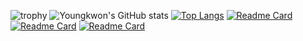 ![trophy](https://github-profile-trophy.vercel.app/?username=youngkwon02&title=MultiLanguage,Commit,PR&margin-w=20)
![Youngkwon's GitHub stats](https://github-readme-stats.vercel.app/api?username=youngkwon02&border=true&border_color=777777&border_radius=9&cache_seconds=1800&theme=graywhite&show_icons=true&hide=stars)
[![Top Langs](https://github-readme-stats.vercel.app/api/top-langs/?username=youngkwon02&layout=compact&theme=graywhite&border_color=777777&border_radius=9)](https://github.com/youngkwon02/github-readme-stats)
[![Readme Card](https://github-readme-stats.vercel.app/api/pin/?username=youngkwon02&repo=JunctionX-MAEMO&theme=graywhite&cache_seconds=1800&border_color=c158fd&border_radius=9)](https://github.com/youngkwon02/JunctionX-MAEMO)
[![Readme Card](https://github-readme-stats.vercel.app/api/pin/?username=youngkwon02&repo=The-Signature&theme=graywhite&cache_seconds=1800&border_color=c158fd&border_radius=9)](https://github.com/youngkwon02/The-Signature)
[![Readme Card](https://github-readme-stats.vercel.app/api/pin/?username=youngkwon02&repo=Detect-and-Measure-Shrimps&theme=graywhite&cache_seconds=1800&border_color=c158fd&border_radius=9)](https://github.com/youngkwon02/Detect-and-Measure-Shrimps)&nbsp;&nbsp;
